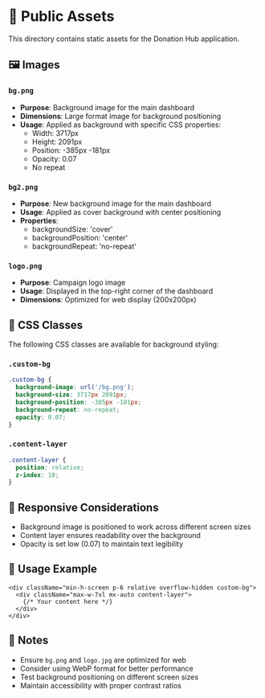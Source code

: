 # 📁 Public Assets

This directory contains static assets for the Donation Hub application.

## 🖼️ Images

### `bg.png`
- **Purpose**: Background image for the main dashboard
- **Dimensions**: Large format image for background positioning
- **Usage**: Applied as background with specific CSS properties:
  - Width: 3717px
  - Height: 2091px
  - Position: -385px -181px
  - Opacity: 0.07
  - No repeat

### `bg2.png`
- **Purpose**: New background image for the main dashboard
- **Usage**: Applied as cover background with center positioning
- **Properties**: 
  - backgroundSize: 'cover'
  - backgroundPosition: 'center'
  - backgroundRepeat: 'no-repeat'

### `logo.png`
- **Purpose**: Campaign logo image
- **Usage**: Displayed in the top-right corner of the dashboard
- **Dimensions**: Optimized for web display (200x200px)

## 🎨 CSS Classes

The following CSS classes are available for background styling:

### `.custom-bg`
```css
.custom-bg {
  background-image: url('/bg.png');
  background-size: 3717px 2091px;
  background-position: -385px -181px;
  background-repeat: no-repeat;
  opacity: 0.07;
}
```

### `.content-layer`
```css
.content-layer {
  position: relative;
  z-index: 10;
}
```

## 📱 Responsive Considerations

- Background image is positioned to work across different screen sizes
- Content layer ensures readability over the background
- Opacity is set low (0.07) to maintain text legibility

## 🔧 Usage Example

```tsx
<div className="min-h-screen p-6 relative overflow-hidden custom-bg">
  <div className="max-w-7xl mx-auto content-layer">
    {/* Your content here */}
  </div>
</div>
```

## 📝 Notes

- Ensure `bg.png` and `logo.jpg` are optimized for web
- Consider using WebP format for better performance
- Test background positioning on different screen sizes
- Maintain accessibility with proper contrast ratios
